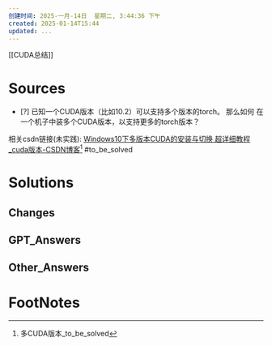 ```yaml
---
创建时间: 2025-一月-14日  星期二, 3:44:36 下午
created: 2025-01-14T15:44
updated: ...
---
```

[[CUDA总结]]

# Sources

- [?] 已知一个CUDA版本（比如10.2）可以支持多个版本的torch。
      那么如何 在一个机子中装多个CUDA版本，以支持更多的torch版本？

相关csdn链接(未实践): [Windows10下多版本CUDA的安装与切换 超详细教程\_cuda版本-CSDN博客](https://blog.csdn.net/qq_50677040/article/details/132131346?spm=1001.2014.3001.5506)[^1]
#to_be_solved 

# Solutions


## Changes


## GPT_Answers


## Other_Answers


# FootNotes

[^1]: 多CUDA版本_to_be_solved